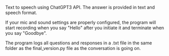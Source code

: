 Text to speech using ChatGPT3 API. The answer is provided in text and speech format.

If your mic and sound settings are properly configured, the program will start recording when you say "Hello" after you initiate it and terminate when you say "Goodbye".

The program logs all questions and responses in a .txt file in the same folder as the final_version.py file as the conversation is going on.

